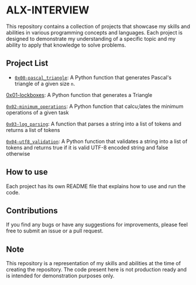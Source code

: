 # ALX-INTERVIEW

This repository contains a collection of projects that showcase my skills and abilities in various programming concepts and languages. Each project is designed to demonstrate my understanding of a specific topic and my ability to apply that knowledge to solve problems.

## Project List
- [`0x00-pascal_triangle`](0x00-pascal_triangle): A Python function that generates Pascal's triangle of a given size `n`.


[0x01-lockboxes](0x01-lockboxes): A Python function that generates a Triangle


[`0x02-minimum_operations`](0x02-minimum_operations): A Python function that calcu;lates the minimum operations of a given task

[`0x03-log_parsing`](0x03-log_parsing): A function that parses a string into a list of tokens and returns a list of tokens


[`0x04-utf8_validation`](0x04-utf8_validation): A Python function that validates a string into a list of tokens and returns true if it is valid UTF-8 encoded string and false otherwise

<!-- - `0x01-rotate_image`: A Python function that rotates a given image by 90 degrees.
- `0x02-linked_list`: A Python implementation of a singly linked list data structure.
- `0x03-graph_algorithms`: Python implementation of various graph algorithms such as Breadth First Search and Depth First Search.
- `0x04-dynamic_programming`: Python implementations of various dynamic programming algorithms such as Longest Common Subsequence and knapsack problem. -->

## How to use
Each project has its own README file that explains how to use and run the code.

## Contributions
If you find any bugs or have any suggestions for improvements, please feel free to submit an issue or a pull request.

## Note
This repository is a representation of my skills and abilities at the time of creating the repository. The code present here is not production ready and is intended for demonstration purposes only.
